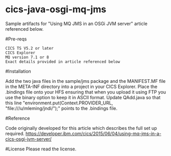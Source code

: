 # cics-java-osgi-mq-jms

Sample artifacts for "Using MQ JMS in an OSGi JVM server" article referenced below.

#Pre-reqs

    CICS TS V5.2 or later
    CICS Explorer
    MQ version 7.1 or 8
    Exact details provided in article referenced below

#Installation

Add the two java files in the sample/jms package and the MANIFEST.MF file in the META-INF directory into a project in your CICS Explorer. 
Place the .bindings file onto your HFS ensuring that when you upload it using FTP you use the binary
option to keep it in ASCII format.
Update QAdd.java so that this line "environment.put(Context.PROVIDER_URL, "file:///u/mleming/jndi/");" 
points to the .bindings file.

#Reference

Code originally developed for this article which describes the full set up required.
https://developer.ibm.com/cics/2015/06/04/using-mq-jms-in-a-cics-osgi-jvm-server/

#License
Please read the license.
